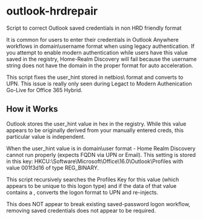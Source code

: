 # outlook-hrdrepair
Script to correct Outlook saved credentials in non HRD friendly format

It is common for users to enter their credentials in Outlook Anywhere workflows in domain\username format when using legacy authentication. If you attempt to enable modern authentication while users have this value saved in the registry, Home-Realm Discovery will fail because the username string does not have the domain in the proper format for auto acceleration.

This script fixes the user_hint stored in netbios\ format and converts to UPN. This issue is really only seen during Legact to Modern Authenication Go-Live for Office 365 Hybrid.

## How it Works

Outlook stores the user_hint value in hex in the registry. While this value appears to be originally derived from your manually entered creds, this particular value is independent.

When the user_hint value is in domain\user format - Home Realm Discovery cannot run properly (expects FQDN via UPN or Email). This setting is stored in this key: HKCU:\Software\Microsoft\Office\16.0\Outlook\Profiles<Profile Name><WEF Provider ID> with value 001f3d16 of type REG_BINARY.

This script recursively searches the Profiles Key for this value (which appears to be unique to this logon type) and if the data of that value contains a , converts the logon format to UPN and re-injects.

This does NOT appear to break existing saved-password logon workflow, removing saved credentials does not appear to be required.
